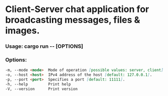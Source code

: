 # Client-Server chat application for broadcasting messages, files & images.

### Usage: cargo run -- [OPTIONS]

### Options:
```markdown
-m, --mode <mode>  Mode of operation [possible values: server, client].
-o, --host <host>  IPv4 address of the host [default: 127.0.0.1].
-p, --port <port>  Specifies a port [default: 11111].
-h, --help         Print help
-V, --version      Print version
```